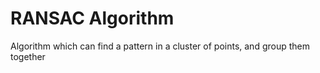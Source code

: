 # RANSAC Algorithm
 Algorithm which can find a pattern in a cluster of points, and group them together
